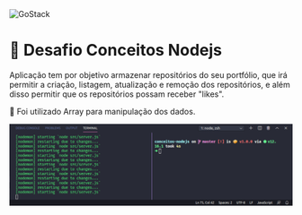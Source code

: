 <img alt="GoStack" src="https://storage.googleapis.com/golden-wind/bootcamp-gostack/header-desafios.png" />

# 🚀 Desafio Conceitos Nodejs

Aplicação tem por objetivo armazenar repositórios do seu portfólio, que irá permitir a criação, listagem, atualização e remoção dos repositórios, e além disso permitir que os repositórios possam receber "likes".

🔹 Foi utilizado Array para manipulação dos dados.

<img src="desafio-sucess.gif">

